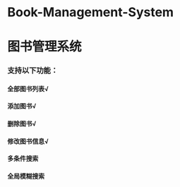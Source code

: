 # Book-Management-System
<h1>图书管理系统</h1>
<h3>支持以下功能：</h3>
<h4>全部图书列表√</h4>
<h4>添加图书√</h4>
<h4>删除图书√</h4>
<h4>修改图书信息√</h4>
<h4>多条件搜索 </h4>
<h4>全局模糊搜索 </h4>
<h4> </h4>
